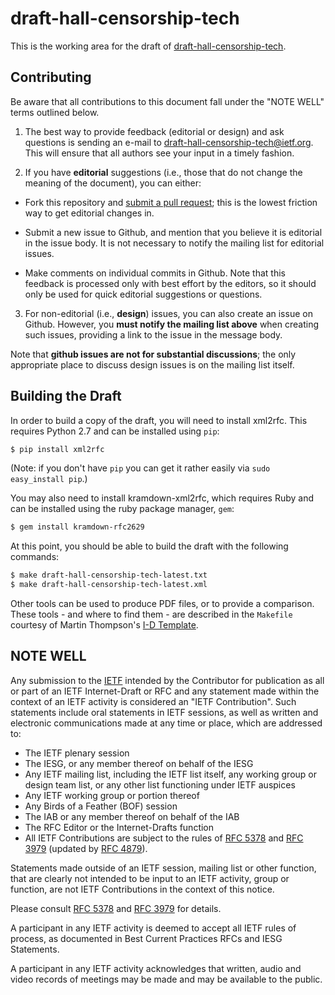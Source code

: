 # draft-hall-censorship-tech

This is the working area for the draft of [draft-hall-censorship-tech](https://datatracker.ietf.org/doc/draft-hall-censorship-tech/).

## Contributing

Be aware that all contributions to this document fall under the "NOTE
WELL" terms outlined below.

1. The best way to provide feedback (editorial or design) and ask
questions is sending an e-mail to draft-hall-censorship-tech@ietf.org.
This will ensure that all authors see your input in a timely fashion.

2. If you have **editorial** suggestions (i.e., those that do not
change the meaning of the document), you can either:

  * Fork this repository and [submit a pull
  request](https://help.github.com/articles/fork-a-repo/); this is the
  lowest friction way to get editorial changes in.

  * Submit a new issue to Github, and mention that you believe it is
  editorial in the issue body. It is not necessary to notify the
  mailing list for editorial issues.

  * Make comments on individual commits in Github. Note that this
  feedback is processed only with best effort by the editors, so it
  should only be used for quick editorial suggestions or questions.

3. For non-editorial (i.e., **design**) issues, you can also create an
issue on Github. However, you **must notify the mailing list above**
when creating such issues, providing a link to the issue in the
message body.

  Note that **github issues are not for substantial discussions**; the
  only appropriate place to discuss design issues is on the mailing
  list itself.


## Building the Draft

In order to build a copy of the draft, you will need to install
xml2rfc.  This requires Python 2.7 and can be installed using `pip`:

```sh
$ pip install xml2rfc
```

(Note: if you don't have `pip` you can get it rather easily via `sudo
easy_install pip`.)

You may also need to install kramdown-xml2rfc, which requires Ruby and
can be installed using the ruby package manager, `gem`:

```sh
$ gem install kramdown-rfc2629
```

At this point, you should be able to build the draft with the
following commands:

```sh
$ make draft-hall-censorship-tech-latest.txt
$ make draft-hall-censorship-tech-latest.xml
```

Other tools can be used to produce PDF files, or to provide a
comparison.  These tools - and where to find them - are described in
the `Makefile` courtesy of Martin Thompson's [I-D
Template](https://github.com/martinthomson/i-d-template).


## NOTE WELL

Any submission to the [IETF](https://www.ietf.org/) intended by the
Contributor for publication as all or part of an IETF Internet-Draft
or RFC and any statement made within the context of an IETF activity
is considered an "IETF Contribution". Such statements include oral
statements in IETF sessions, as well as written and electronic
communications made at any time or place, which are addressed to:

 * The IETF plenary session
 * The IESG, or any member thereof on behalf of the IESG
 * Any IETF mailing list, including the IETF list itself, any working group
   or design team list, or any other list functioning under IETF auspices
 * Any IETF working group or portion thereof
 * Any Birds of a Feather (BOF) session
 * The IAB or any member thereof on behalf of the IAB
 * The RFC Editor or the Internet-Drafts function
 * All IETF Contributions are subject to the rules of
   [RFC 5378](https://tools.ietf.org/html/rfc5378) and
   [RFC 3979](https://tools.ietf.org/html/rfc3979)
   (updated by [RFC 4879](https://tools.ietf.org/html/rfc4879)).

Statements made outside of an IETF session, mailing list or other
function, that are clearly not intended to be input to an IETF
activity, group or function, are not IETF Contributions in the context
of this notice.

Please consult [RFC 5378](https://tools.ietf.org/html/rfc5378) and
[RFC 3979](https://tools.ietf.org/html/rfc3979) for details.

A participant in any IETF activity is deemed to accept all IETF rules
of process, as documented in Best Current Practices RFCs and IESG
Statements.

A participant in any IETF activity acknowledges that written, audio
and video records of meetings may be made and may be available to the
public.

